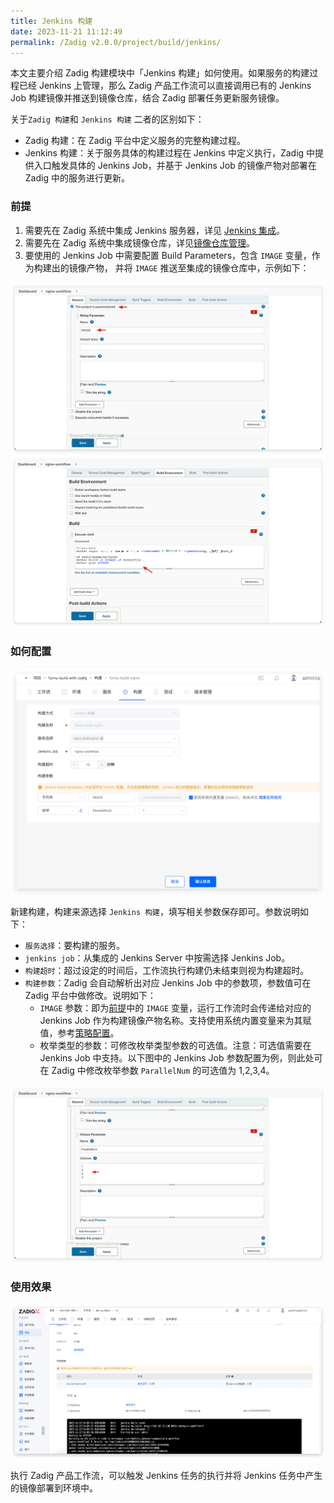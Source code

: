 ```yaml
---
title: Jenkins 构建
date: 2023-11-21 11:12:49
permalink: /Zadig v2.0.0/project/build/jenkins/
---
```


本文主要介绍 Zadig 构建模块中「Jenkins 构建」如何使用。如果服务的构建过程已经 Jenkins 上管理，那么 Zadig 产品工作流可以直接调用已有的 Jenkins Job 构建镜像并推送到镜像仓库，结合 Zadig 部署任务更新服务镜像。

关于`Zadig 构建`和 `Jenkins 构建` 二者的区别如下：

- Zadig 构建：在 Zadig 平台中定义服务的完整构建过程。
- Jenkins 构建：关于服务具体的构建过程在 Jenkins 中定义执行，Zadig 中提供入口触发具体的 Jenkins Job，并基于 Jenkins Job 的镜像产物对部署在 Zadig 中的服务进行更新。

### 前提
1. 需要先在 Zadig 系统中集成 Jenkins 服务器，详见 [Jenkins 集成](/cn/Zadig%20v2.0.0/settings/jenkins)。
2. 需要先在 Zadig 系统中集成镜像仓库，详见[镜像仓库管理](/cn/Zadig%20v2.0.0/settings/image-registry/)。
3. 要使用的 Jenkins Job 中需要配置 Build Parameters，包含 `IMAGE` 变量，作为构建出的镜像产物， 并将 `IMAGE` 推送至集成的镜像仓库中，示例如下：

![jenkins build](../../../_images/jenkins_image_parameter.png)
![jenkins build](../../../_images/jenkins_image_build.png)

### 如何配置
![jenkins build](../../../_images/jenkins_build.png)

新建构建，构建来源选择 `Jenkins 构建`，填写相关参数保存即可。参数说明如下：
- `服务选择`：要构建的服务。
- `jenkins job`：从集成的 Jenkins Server 中按需选择 Jenkins Job。
- `构建超时`：超过设定的时间后，工作流执行构建仍未结束则视为构建超时。
- `构建参数`：Zadig 会自动解析出对应 Jenkins Job 中的参数项，参数值可在 Zadig 平台中做修改。说明如下：
    - `IMAGE` 参数：即为[前提](#前提)中的 `IMAGE` 变量，运行工作流时会传递给对应的 Jenkins Job 作为构建镜像产物名称。支持使用系统内置变量来为其赋值，参考[策略配置](/cn/Zadig%20v2.0.0/project/service/k8s/#策略配置)。
    - 枚举类型的参数：可修改枚举类型参数的可选值。注意：可选值需要在 Jenkins Job 中支持。以下图中的 Jenkins Job 参数配置为例，则此处可在 Zadig 中修改枚举参数 `ParallelNum` 的可选值为 1,2,3,4。

![jenkins build](../../../_images/show_choice_values_in_jenkins.png)

### 使用效果


![jenkins build](../../../_images/jenkins_build_result.png)

执行 Zadig 产品工作流，可以触发 Jenkins 任务的执行并将 Jenkins 任务中产生的镜像部署到环境中。